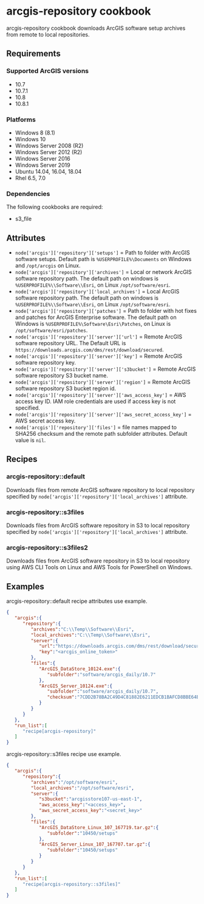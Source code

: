 arcgis-repository cookbook
===============

arcgis-repository cookbook downloads ArcGIS software setup archives from remote to local repositories.

Requirements
------------

### Supported ArcGIS versions

* 10.7
* 10.7.1
* 10.8
* 10.8.1

### Platforms

* Windows 8 (8.1)
* Windows 10
* Windows Server 2008 (R2)
* Windows Server 2012 (R2)
* Windows Server 2016
* Windows Server 2019
* Ubuntu 14.04, 16.04, 18.04
* Rhel 6.5, 7.0

### Dependencies

The following cookbooks are required:

* s3_file

Attributes
----------

* `node['arcgis']['repository']['setups']` = Path to folder with ArcGIS software setups. Default path is `%USERPROFILE%\Documents` on Windows and `/opt/arcgis` on Linux.
* `node['arcgis']['repository']['archives']` = Local or network ArcGIS software repository path. The default path on windows is `%USERPROFILE%\\Software\\Esri`, on Linux `/opt/software/esri`.
* `node['arcgis']['repository']['local_archives']` = Local ArcGIS software repository path. The default path on windows is `%USERPROFILE%\\Software\\Esri`, on Linux `/opt/software/esri`.
* `node['arcgis']['repository']['patches']` = Path to folder with hot fixes and patches for ArcGIS Enterprise software. The default path on Windows is `%USERPROFILE%\Software\Esri\Patches`,   on Linux is `/opt/software/esri/patches`.
* `node['arcgis']['repository']['server']['url']` = Remote ArcGIS software repository URL. The Default URL is `https://downloads.arcgis.com/dms/rest/download/secured`.
* `node['arcgis']['repository']['server']['key']` = Remote ArcGIS software repository key.
* `node['arcgis']['repository']['server']['s3bucket']` = Remote ArcGIS software repository S3 bucket name.
* `node['arcgis']['repository']['server']['region']` = Remote ArcGIS software repository S3 bucket region id.
* `node['arcgis']['repository']['server']['aws_access_key']` = AWS access key ID. IAM role credentials are used if access key is not specified.
* `node['arcgis']['repository']['server']['aws_secret_access_key']` = AWS secret access key.
* `node['arcgis']['repository']['files']` = file names mapped to SHA256 checksum and the remote path subfolder attributes. Default value is `nil`.

Recipes
-------

### arcgis-repository::default

Downloads files from remote ArcGIS software repository to local repository specified by `node['arcgis']['repository']['local_archives']` attribute.

### arcgis-repository::s3files

Downloads files from ArcGIS software repository in S3 to local repository specified by `node['arcgis']['repository']['local_archives']` attribute.

### arcgis-repository::s3files2

Downloads files from ArcGIS software repository in S3 to local repository using AWS CLI Tools on Linux and AWS Tools for PowerShell on Windows.

Examples
--------

arcgis-repository::default recipe attributes use example. 

```JSON
{
   "arcgis":{
      "repository":{
         "archives":"C:\\Temp\\Software\\Esri",
         "local_archives":"C:\\Temp\\Software\\Esri",
         "server":{
            "url":"https://downloads.arcgis.com/dms/rest/download/secured",
            "key":"<arcgis_online_token>"
         },
         "files":{
            "ArcGIS_DataStore_10124.exe":{
               "subfolder":"software/arcgis_daily/10.7"
            },
            "ArcGIS_Server_10124.exe":{
               "subfolder":"software/arcgis_daily/10.7",
               "checksum":"7CDD2B78BA2C49D4C81882E6211EDCB1BAFCD8BBE64BDF89C2D538BF48F3CDDD"
            }
         }
      }
   },
   "run_list":[
      "recipe[arcgis-repository]"
   ]
}
```

arcgis-repository::s3files recipe use example.

```JSON
{
   "arcgis":{
      "repository":{
         "archives":"/opt/software/esri",
         "local_archives":"/opt/software/esri",
         "server":{
            "s3bucket":"arcgisstore107-us-east-1",
            "aws_access_key":"<access_key>",
            "aws_secret_access_key":"<secret_key>"
         },
         "files":{
            "ArcGIS_DataStore_Linux_107_167719.tar.gz":{
               "subfolder":"10450/setups"
            },
            "ArcGIS_Server_Linux_107_167707.tar.gz":{
               "subfolder":"10450/setups"
            }
         }
      }
   },
   "run_list":[
      "recipe[arcgis-repository::s3files]"
   ]
}
```
